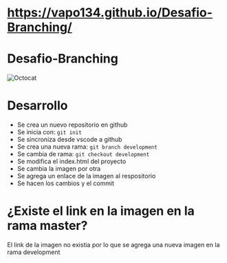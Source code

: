 # https://vapo134.github.io/Desafio-Branching/
# Desafio-Branching
![Octocat](https://github.com/vapo134/Desafio-Branching/assets/162388832/edad4f14-1d4f-4b34-939e-27097bfd1a12)

# Desarrollo
+ Se crea un nuevo repositorio en github
+ Se inicia con: ```git init```
+ Se sincroniza desde vscode a github
+ Se crea una nueva rama: ```git branch development```
+ Se cambia de rama: ```git checkout development```
+ Se modifica el index.html del proyecto
+ Se cambia la imagen por otra
+ Se agrega un enlace de la imagen al respositorio
+ Se hacen los cambios y el commit

# ¿Existe el link en la imagen en la rama master?
El link de la imagen no existia por lo que se agrega una nueva imagen en la rama development

